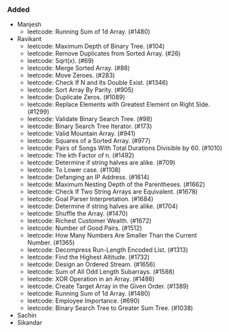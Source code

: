 ### Added

- Manjesh
  - leetcode: Running Sum of 1d Array. (#1480)
- Ravikant
  - leetcode: Maximum Depth of Binary Tree. (#104)
  - leetcode: Remove Duplicates from Sorted Array. (#26)
  - leetcode: Sqrt(x). (#69)
  - leetcode: Merge Sorted Array. (#88)
  - leetcode: Move Zeroes. (#283)
  - leetcode: Check If N and Its Double Exist. (#1346)
  - leetcode: Sort Array By Parity. (#905)
  - leetcode: Duplicate Zeros. (#1089)
  - leetcode: Replace Elements with Greatest Element on Right Side. (#1299)
  - leetcode: Validate Binary Search Tree. (#98)
  - leetcode: Binary Search Tree Iterator. (#173)
  - leetcode: Valid Mountain Array. (#941)
  - leetcode: Squares of a Sorted Array. (#977)
  - leetcode: Pairs of Songs With Total Durations Divisible by 60. (#1010)
  - leetcode: The kth Factor of n. (#1492)
  - leetcode: Determine if string halves are alike. (#709)
  - leetcode: To Lower case. (#1108)
  - leetcode: Defanging an IP Address. (#1614)
  - leetcode: Maximum Nesting Depth of the Parentheses. (#1662)
  - leetcode: Check If Two String Arrays are Equivalent. (#1678)
  - leetcode: Goal Parser Interpretation. (#1684)
  - leetcode: Determine if string halves are alike. (#1704)
  - leetcode: Shuffle the Array. (#1470)
  - leetcode: Richest Customer Wealth. (#1672)
  - leetcode: Number of Good Pairs. (#1512)
  - leetcode: How Many Numbers Are Smaller Than the Current Number. (#1365)
  - leetcode: Decompress Run-Length Encoded List. (#1313)
  - leetcode: Find the Highest Altitude. (#1732)
  - leetcode: Design an Ordered Stream. (#1656)
  - leetcode: Sum of All Odd Length Subarrays. (#1588)
  - leetcode: XOR Operation in an Array. (#1486)
  - leetcode: Create Target Array in the Given Order. (#1389)
  - leetcode: Running Sum of 1d Array. (#1480)
  - leetcode: Employee Importance. (#690)
  - leetcode: Binary Search Tree to Greater Sum Tree. (#1038)
- Sachin
- Sikandar

